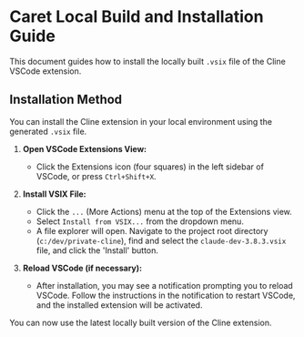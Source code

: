 # Caret Local Build and Installation Guide

This document guides how to install the locally built `.vsix` file of the Cline VSCode extension.

## Installation Method

You can install the Cline extension in your local environment using the generated `.vsix` file.

1.  **Open VSCode Extensions View:**
    *   Click the Extensions icon (four squares) in the left sidebar of VSCode, or press `Ctrl+Shift+X`.

2.  **Install VSIX File:**
    *   Click the `...` (More Actions) menu at the top of the Extensions view.
    *   Select `Install from VSIX...` from the dropdown menu.
    *   A file explorer will open. Navigate to the project root directory (`c:/dev/private-cline`), find and select the `claude-dev-3.8.3.vsix` file, and click the 'Install' button.

3.  **Reload VSCode (if necessary):**
    *   After installation, you may see a notification prompting you to reload VSCode. Follow the instructions in the notification to restart VSCode, and the installed extension will be activated.

You can now use the latest locally built version of the Cline extension.
